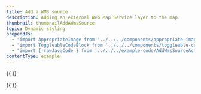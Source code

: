 ```yaml
---
title: Add a WMS source
description: Adding an external Web Map Service layer to the map.
thumbnail: thumbnailAddAWmsSource
topic: Dynamic styling
prependJs:
  - "import AppropriateImage from '../../../components/appropriate-image'"
  - "import ToggleableCodeBlock from '../../../components/toggleable-code-block'"
  - "import { rawJavaCode } from '../../../example-code/AddWmsSourceActivity.js'"
contentType: example
---
```


{{
  <AppropriateImage imageId="exampleAddAWmsSource" />
}}

<!-- Any notes about this example would go here.  -->

{{
  <ToggleableCodeBlock
    java={rawJavaCode}
  />
}}

